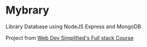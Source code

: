 # Mybrary
Library Database using NodeJS Express and MongoDB

Project from [Web Dev Simplified's Full stack Course](https://www.youtube.com/playlist?list=PLZlA0Gpn_vH8jbFkBjOuFjhxANC63OmXM)
